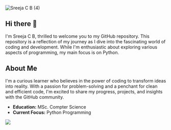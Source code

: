 
![Sreeja C B (4)](https://github.com/sreejacb/sreejacb/assets/101924446/b7297cf8-35bc-4eac-b47b-9100fff3a26b)

## Hi there 👋

I'm Sreeja C B, thrilled to welcome you to my GitHub repository. This repository is a reflection of my journey as I dive into the fascinating world of coding and development. While I'm enthusiastic about exploring various aspects of programming, my main focus is on Python.

## About Me
I'm a curious learner who believes in the power of coding to transform ideas into reality. With a passion for problem-solving and a penchant for clean and efficient code, I'm excited to share my progress, projects, and insights with the GitHub community.

- **Education:** MSc. Compter Science 
- **Current Focus:** Python Programming



[![](https://visitcount.itsvg.in/api?id=sreejacb&label=Profile%20Views&color=12&icon=5&pretty=true)](https://visitcount.itsvg.in)

